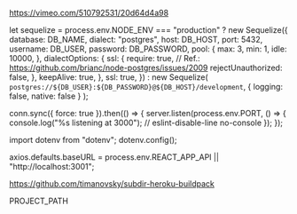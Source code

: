 <!-- video clase Diego Rodriguez sobre deployment -->
https://vimeo.com/510792531/20d64d4a98


<!-- a reemplazar por lo que viene en el proyecto en api/db.js -->
let sequelize =
  process.env.NODE_ENV === "production"
    ? new Sequelize({
        database: DB_NAME,
        dialect: "postgres",
        host: DB_HOST,
        port: 5432,
        username: DB_USER,
        password: DB_PASSWORD,
        pool: {
          max: 3,
          min: 1,
          idle: 10000,
        },
        dialectOptions: {
          ssl: {
            require: true,
            // Ref.: https://github.com/brianc/node-postgres/issues/2009
            rejectUnauthorized: false,
          },
          keepAlive: true,
        },
        ssl: true,
      })
    : new Sequelize(
        `postgres://${DB_USER}:${DB_PASSWORD}@${DB_HOST}/development`,
        { logging: false, native: false }
      );


conn.sync({ force: true }).then(() => {
  server.listen(process.env.PORT, () => {
    console.log("%s listening at 3000"); // eslint-disable-line no-console
  });
});


<!-- FRONT index.js -->
import dotenv from "dotenv";
dotenv.config();

axios.defaults.baseURL = process.env.REACT_APP_API || "http://localhost:3001";


<!-- referencias para implementar Heroku.... -->
https://github.com/timanovsky/subdir-heroku-buildpack

PROJECT_PATH
